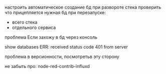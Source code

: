 настроить автоматическое создание бд при развороте стека
проверить что прицепляется нужная бд при перезапуске:
 - всего стека
 - отдельного сервиса

проблема
Если захожу в бд через консоль

show databases
ERR: received status code 401 from server

проблема в версионности, посмотретьв эту сторону


не забыть про: node-red-contrib-influxd
